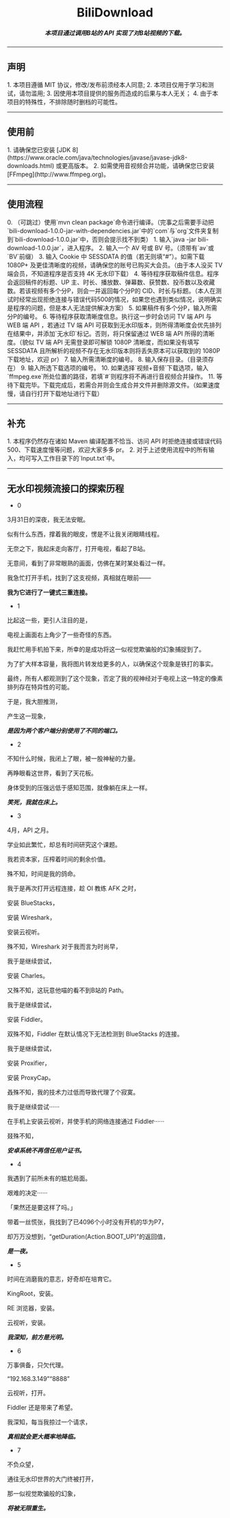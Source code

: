 <h1 align="center">BiliDownload</h1>
<h5 align="center">本项目通过调用B站的 API 实现了对B站视频的下载。</h5>

---

<h2>声明</h2>
1. 本项目遵循 MIT 协议，修改/发布前须经本人同意;
2. 本项目仅用于学习和测试，请勿滥用;
3. 因使用本项目提供的服务而造成的后果与本人无关；
4. 由于本项目的特殊性，不排除随时删档的可能性。

---

<h2>使用前</h2>
1. 请确保您已安装 [JDK 8](https://www.oracle.com/java/technologies/javase/javase-jdk8-downloads.html) 或更高版本。
2. 如需使用音视频合并功能，请确保您已安装 [FFmpeg](http://www.ffmpeg.org)。

---

<h2>使用流程</h2>
0. （可跳过）使用`mvn clean package`命令进行编译。（完事之后需要手动把`bili-download-1.0.0-jar-with-dependencies.jar`中的`com`与`org`文件夹复制到`bili-download-1.0.0.jar`中，否则会提示找不到类）
1. 输入`java -jar bili-download-1.0.0.jar`，进入程序。
2. 输入一个 AV 号或 BV 号。（须带有`av`或`BV`前缀）
3. 输入 Cookie 中 SESSDATA 的值（若无则填“#”）。如需下载 1080P+ 及更佳清晰度的视频，请确保您的账号已购买大会员。（由于本人没买 TV 端会员，不知道程序是否支持 4K 无水印下载）
4. 等待程序获取稿件信息。程序会返回稿件的标题、UP 主、时长、播放数、弹幕数、获赞数、投币数以及收藏数。若该视频有多个分P，则会一并返回每个分P的 CID、时长与标题。（本人在测试时经常出现拒绝连接与错误代码500的情况，如果您也遇到类似情况，说明确实是程序的问题，但是本人无法提供解决方案）
5. 如果稿件有多个分P，输入所需分P的编号。
6. 等待程序获取清晰度信息。执行这一步时会访问 TV 端 API 与 WEB 端 API ，若通过 TV 端 API 可获取到无水印版本，则所得清晰度会优先排列在结果中，并添加`无水印`标记。否则，将只保留通过 WEB 端 API 所得的清晰度。（貌似 TV 端 API 无需登录即可解锁 1080P 清晰度，而如果没有填写 SESSDATA 且所解析的视频不存在无水印版本则将丢失原本可以获取到的 1080P 下载地址，欢迎 pr）
7. 输入所需清晰度的编号。
8. 输入保存目录。（目录须存在）
9. 输入所选下载选项的编号。
10. 如果选择`视频+音频`下载选项，输入`ffmpeg.exe`所处位置的路径，若填`#`则程序将不再进行音视频合并操作。
11. 等待下载完毕。下载完成后，若需合并则会生成合并文件并删除源文件。（如果速度慢，请自行打开下载地址进行下载）

---

<h2>补充</h2>
1. 本程序仍然存在诸如 Maven 编译配置不恰当、访问 API 时拒绝连接或错误代码500、下载速度慢等问题，欢迎大家多多 pr。
2. 对于上述使用流程中的所有输入，均可写入工作目录下的`Input.txt`中。

---

<h2>无水印视频流接口的探索历程</h2>

- 0

3月31日的深夜，我无法安眠。

似有什么东西，撑着我的眼皮，愣是不让我关闭眼睛线程。

无奈之下，我起床走向客厅，打开电视，看起了B站。

无意间，看到了非常眼熟的画面，仿佛在某时某处看过一样。

我急忙打开手机，找到了这支视频，真相就在眼前——

**我为它进行了一键式三重连接。**

- 1

比起这一些，更引人注目的是，

电视上画面右上角少了一些奇怪的东西。

我赶忙用手机拍下来，所幸的是成功将这一似视觉欺骗般的幻象捕捉到了。

为了扩大样本容量，我将图片转发给更多的人，以确保这个现象是铁打的事实。

最终，所有人都观测到了这个现象，否定了我的视神经对于电视上这一特定的像素排列存在特异性的可能。

于是，我大胆推测，

产生这一现象，

***是因为两个客户端分别使用了不同的端口。***

- 2

不知什么时候，我闭上了眼，被一股神秘的力量。

再睁眼看这世界，看到了天花板。

身体受到的压强远低于感知范围，就像躺在床上一样。

***笑死，我就在床上。***

- 3

4月，API 之月。

学业如此繁忙，却总有时间研究这个课题。

我若资本家，压榨着时间的剩余价值。

殊不知，时间是我的鸽命。

我于是再次打开远程连接，趁 OI 教练 AFK 之时，

安装 BlueStacks，

安装 Wireshark，

安装云视听。

殊不知，Wireshark 对于我而言为时尚早，

我于是继续尝试，

安装 Charles。

又殊不知，这玩意他喵的看不到B站的 Path。

我于是继续尝试，

安装 Fiddler。

双殊不知，Fiddler 在默认情况下无法检测到 BlueStacks 的连接。

我于是继续尝试，

安装 Proxifier，

安装 ProxyCap。

叒殊不知，我的技术力过低而导致代理了个寂寞。

我于是继续尝试······

在手机上安装云视听，并使手机的网络连接通过 Fiddler······

叕殊不知，

***安卓系统不再信任用户证书。***

- 4

我遇到了前所未有的尴尬局面。

艰难的决定······

「果然还是要这样了吗。」

带着一丝慌张，我找到了已4096个小时没有开机的华为P7，

却万万没想到，“getDuration(Action.BOOT_UP)”的返回值，

***是一夜。***

- 5

时间在消磨我的意志，好奇却在培育它。

KingRoot，安装。

RE 浏览器，安装。

云视听，安装。

***我深知，前方是光明。***

- 6

万事俱备，只欠代理。

“192.168.3.149”“8888”

云视听，打开。

Fiddler 还是带来了希望。

我深知，每当我掠过一个请求，

***真相就会更大概率地降临。***

- 7

不负众望，

通往无水印世界的大门终被打开，

那一似视觉欺骗般的幻象，

***将被无限重生。***